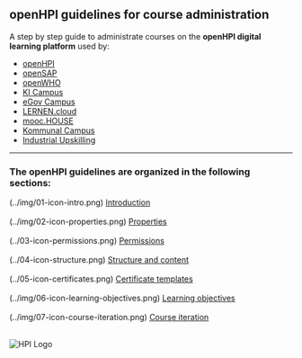 ## openHPI guidelines for course administration



A step by step guide to administrate courses on the **openHPI digital learning platform** used by:


- [openHPI](https://open.hpi.de/)
- [openSAP](https://open.sap.com/)
- [openWHO](https://openwho.org/)
- [KI Campus](https://ki-campus.org/)
- [eGov Campus](https://egov-campus.org/)
- [LERNEN.cloud](https://lernen.cloud/)
- [mooc.HOUSE](https://mooc.house/)
- [Kommunal Campus](https://lernen.kommunalcampus.de/)
- [Industrial Upskilling](https://www.industrial-upskilling.de/)

- - -

### The openHPI guidelines are organized in the following sections:
(../img/01-icon-intro.png)
[Introduction](https://teachingteamguidelines.readthedocs.io/#courseadministration/platform_tour/)<br>
<br>
(../img/02-icon-properties.png)
[Properties](https://teachingteamguidelines.readthedocs.io/#courseadministration/courseproperties/)<br>
<br>
(../03-icon-permissions.png)
[Permissions](https://teachingteamguidelines.readthedocs.io/#courseadministration/permissions/)<br>
<br>
(../04-icon-structure.png)
[Structure and content](https://teachingteamguidelines.readthedocs.io/#courseadministration/addcontent/modules/)<br>
<br>
(../05-icon-certificates.png)
[Certificate templates](https://teachingteamguidelines.readthedocs.io/#courseadministration/certificatetemplates/)<br>
<br>
(../img/06-icon-learning-objectives.png)
[Learning objectives](https://teachingteamguidelines.readthedocs.io/#courseadministration/learningobjectives/)<br>
<br>
(../img/07-icon-course-iteration.png)
[Course iteration](https://teachingteamguidelines.readthedocs.io/#courseadministration/createcourseiteration/)<br>
<br>

![HPI Logo](img/HPI_Logo.png)
